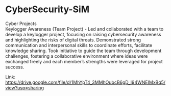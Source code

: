 # CyberSecurity-SiM
Cyber Projects  
Keylogger Awareness (Team Project) - Led and collaborated with a team to develop a keylogger project, focusing on raising cybersecurity awareness and highlighting the risks of digital threats. Demonstrated strong communication and interpersonal skills to coordinate efforts, facilitate knowledge sharing. Took initiative to guide the team through development challenges, fostering a collaborative environment where ideas were exchanged freely and each member’s strengths were leveraged for project success.

Link:
https://drive.google.com/file/d/1MhYpT4_3MMhOubcB6gD_I94WNEIMxBq5/view?usp=sharing
